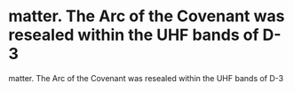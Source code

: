 # matter. The Arc of the Covenant was resealed within the UHF bands of D-3

matter. The Arc of the Covenant was resealed within the UHF bands of D-3